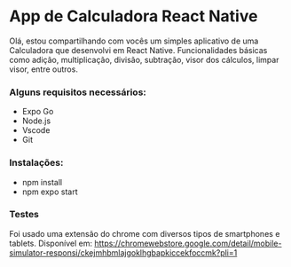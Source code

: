 # App de Calculadora React Native

Olá, estou compartilhando com vocês um simples aplicativo de uma Calculadora que desenvolvi em React Native. Funcionalidades básicas como adição, multiplicação, divisão, subtração, visor dos cálculos, limpar visor, entre outros.

### Alguns requisitos necessários:
- Expo Go
- Node.js
- Vscode
- Git

### Instalações:
- npm install
- npm expo start

### Testes
Foi usado uma extensão do chrome com diversos tipos de smartphones e tablets.
Disponível em: https://chromewebstore.google.com/detail/mobile-simulator-responsi/ckejmhbmlajgoklhgbapkiccekfoccmk?pli=1 
